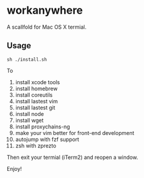 # workanywhere

A scallfold for Mac OS X termial.

## Usage

    sh ./install.sh

To

1. install xcode tools
2. install homebrew
3. install coreutils
4. install lastest vim
5. install lastest git
6. install node
7. install wget
8. install proxychains-ng
9. make your vim better for front-end development
10. autojump with fzf support
11. zsh with zprezto


Then exit your termial (iTerm2) and reopen a window.

Enjoy!

